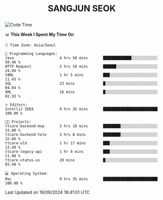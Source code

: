 <h1>
 <p align="center">
   SANGJUN SEOK
 </p>
</h1>

<!--START_SECTION:waka-->
![Code Time](http://img.shields.io/badge/Code%20Time-3%2C773%20hrs%202%20mins-blue)

📊 **This Week I Spent My Time On** 

```text
🕑︎ Time Zone: Asia/Seoul

💬 Programming Languages: 
Java                     4 hrs 50 mins       █████████████░░░░░░░░░░░░   50.46 % 
HTTP Request             2 hrs 18 mins       ██████░░░░░░░░░░░░░░░░░░░   24.04 % 
YAML                     1 hr 5 mins         ███░░░░░░░░░░░░░░░░░░░░░░   11.43 % 
SQL                      23 mins             █░░░░░░░░░░░░░░░░░░░░░░░░   04.04 % 
XML                      16 mins             █░░░░░░░░░░░░░░░░░░░░░░░░   02.93 % 

🔥 Editors: 
IntelliJ IDEA            9 hrs 35 mins       █████████████████████████   100.00 % 

🐱‍💻 Projects: 
ttcare-backend-mvp       3 hrs 10 mins       ████████░░░░░░░░░░░░░░░░░   33.00 % 
ttcare-backend-tele      3 hrs 8 mins        ████████░░░░░░░░░░░░░░░░░   32.66 % 
ttcare-old               1 hr 17 mins        ███░░░░░░░░░░░░░░░░░░░░░░   13.49 % 
ttcare-legacy-api        1 hr 8 mins         ███░░░░░░░░░░░░░░░░░░░░░░   11.98 % 
ttcare-status-us         20 mins             █░░░░░░░░░░░░░░░░░░░░░░░░   03.49 % 

💻 Operating System: 
Mac                      9 hrs 35 mins       █████████████████████████   100.00 % 
```


 Last Updated on 19/09/2024 18:41:01 UTC
<!--END_SECTION:waka-->
